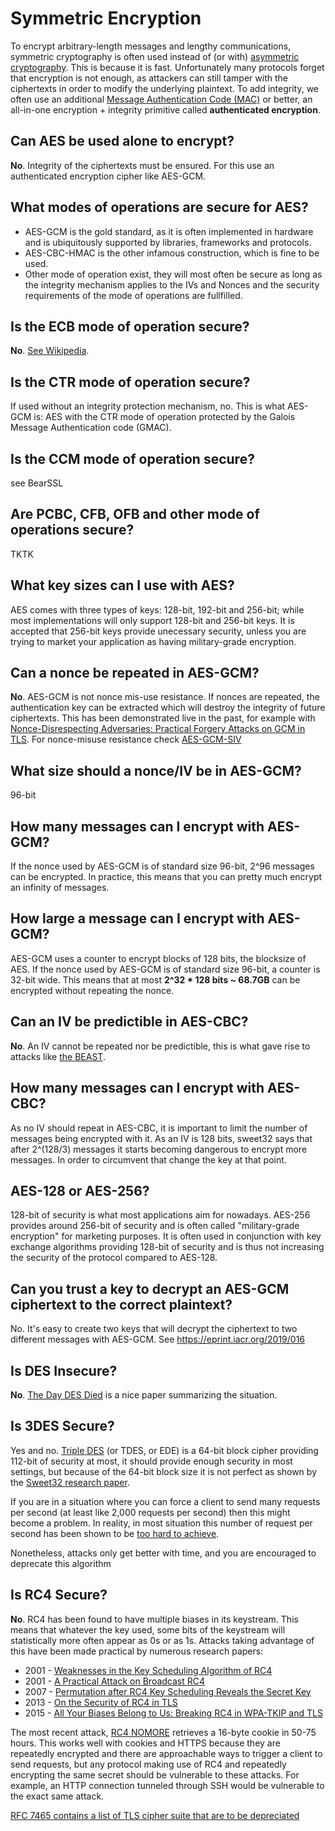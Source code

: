 # Symmetric Encryption

To encrypt arbitrary-length messages and lengthy communications, symmetric cryptography is often used instead of (or with) [asymmetric cryptography](/primitives/asymmetric_encryption.md). This is because it is fast. Unfortunately many protocols forget that encryption is not enough, as attackers can still tamper with the ciphertexts in order to modify the underlying plaintext. To add integrity, we often use an additional [Message Authentication Code (MAC)](/primitives/MAC.md) or better, an all-in-one encryption + integrity primitive called **authenticated encryption**.

## Can AES be used alone to encrypt?

**No**.  Integrity of the ciphertexts must be ensured. For this use an authenticated encryption cipher like AES-GCM.

## What modes of operations are secure for AES?

* AES-GCM is the gold standard, as it is often implemented in hardware and is ubiquitously supported by libraries, frameworks and protocols.
* AES-CBC-HMAC is the other infamous construction, which is fine to be used.
* Other mode of operation exist, they will most often be secure as long as the integrity mechanism applies to the IVs and Nonces and the security requirements of the mode of operations are fullfilled.

## Is the ECB mode of operation secure?

**No**. [See Wikipedia](https://en.wikipedia.org/wiki/Block_cipher_mode_of_operation#Electronic_Codebook_(ECB)).

## Is the CTR mode of operation secure?

If used without an integrity protection mechanism, no. This is what AES-GCM is: AES with the CTR mode of operation protected by the Galois Message Authentication code (GMAC).

## Is the CCM mode of operation secure?

see BearSSL

## Are PCBC, CFB, OFB and other mode of operations secure?

TKTK


## What key sizes can I use with AES?

AES comes with three types of keys: 128-bit, 192-bit and 256-bit; while most implementations will only support 128-bit and 256-bit keys. It is accepted that 256-bit keys provide unecessary security, unless you are trying to market your application as having military-grade encryption.

## Can a nonce be repeated in AES-GCM?

**No**. AES-GCM is not nonce mis-use resistance. If nonces are repeated, the authentication key can be extracted which will destroy the integrity of future ciphertexts. This has been demonstrated live in the past, for example with [Nonce-Disrespecting Adversaries: Practical Forgery Attacks on GCM in TLS](https://eprint.iacr.org/2016/475.pdf). For nonce-misuse resistance check [AES-GCM-SIV](https://tools.ietf.org/html/draft-irtf-cfrg-gcmsiv-08)

## What size should a nonce/IV be in AES-GCM?

96-bit

## How many messages can I encrypt with AES-GCM?

If the nonce used by AES-GCM is of standard size 96-bit, 2^96 messages can be encrypted. In practice, this means that you can pretty much encrypt an infinity of messages.

## How large a message can I encrypt with AES-GCM?

AES-GCM uses a counter to encrypt blocks of 128 bits, the blocksize of AES. If the nonce used by AES-GCM is of standard size 96-bit, a counter is 32-bit wide. This means that at most **2^32 * 128 bits ~ 68.7GB** can be encrypted without repeating the nonce.

## Can an IV be predictible in AES-CBC?

**No**. An IV cannot be repeated nor be predictible, this is what gave rise to attacks like [the BEAST](https://www.youtube.com/watch?v=-_8-2pDFvmg).

## How many messages can I encrypt with AES-CBC?

As no IV should repeat in AES-CBC, it is important to limit the number of messages being encrypted with it. As an IV is 128 bits, sweet32 says that after 2^(128/3) messages it starts becoming dangerous to encrypt more messages. In order to circumvent that change the key at that point.

## AES-128 or AES-256?

128-bit of security is what most applications aim for nowadays. AES-256 provides around 256-bit of security and is often called "military-grade encryption" for marketing purposes. It is often used in conjunction with key exchange algorithms providing 128-bit of security and is thus not increasing the security of the protocol compared to AES-128.

## Can you trust a key to decrypt an AES-GCM ciphertext to the correct plaintext?

No. It's easy to create two keys that will decrypt the ciphertext to two different messages with AES-GCM. See https://eprint.iacr.org/2019/016

## Is DES Insecure?

**No**. [The Day DES Died](https://uk.sans.org/reading-room/whitepapers/vpns/paper/722) is a nice paper summarizing the situation.

## Is 3DES Secure?

Yes and no. [Triple DES](https://en.wikipedia.org/wiki/Triple_DES) (or TDES, or EDE) is a 64-bit block cipher providing 112-bit of security at most, it should provide enough security in most settings, but because of the 64-bit block size it is not perfect as shown by the [Sweet32 research paper](https://www.cryptologie.net/article/373/tldr-of-the-sweet32-attack-on-the-practical-in-security-of-64-bit-block-ciphers/). 

If you are in a situation where you can force a client to send many requests per second (at least like 2,000 requests per second) then this might become a problem. In reality, in most situation this number of request per second has been shown to be [too hard to achieve](https://www.cryptologie.net/article/379/about-sweet32/).

Nonetheless, attacks only get better with time, and you are encouraged to deprecate this algorithm

## Is RC4 Secure?

**No**. RC4 has been found to have multiple biases in its keystream. This means that whatever the key used, some bits of the keystream will statistically more often appear as 0s or as 1s. Attacks taking advantage of this have been made practical by numerous research papers:

* 2001 - [Weaknesses in the Key Scheduling Algorithm of RC4](https://www.cs.cornell.edu/people/egs/615/rc4_ksaproc.pdf)
* 2001 - [A Practical Attack on Broadcast RC4]()
* 2007 - [Permutation after RC4 Key Scheduling Reveals the Secret Key]()
* 2013 - [On the Security of RC4 in TLS](https://www.usenix.org/conference/usenixsecurity13/technical-sessions/paper/alFardan)
* 2015 - [All Your Biases Belong to Us: Breaking RC4 in WPA-TKIP and TLS](https://www.rc4nomore.com/vanhoef-usenix2015.pdf)

The most recent attack, [RC4 NOMORE](https://www.rc4nomore.com) retrieves a 16-byte cookie in 50-75 hours. This works well with cookies and HTTPS because they are repeatedly encrypted and there are approachable ways to trigger a client to send requests, but any protocol making use of RC4 and repeatedly encrypting the same secret should be vulnerable to these attacks. For example, an HTTP connection tunneled through SSH would be vulnerable to the exact same attack.

[RFC 7465 contains a list of TLS cipher suite that are to be depreciated](https://tools.ietf.org/html/rfc7465#appendix-A)
